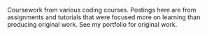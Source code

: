 Coursework from various coding courses. 
Postings here are from assignments and tutorials that were focused more on learning than producing original work. 
See my portfolio for original work.

